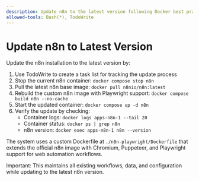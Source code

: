 ```yaml
---
description: Update n8n to the latest version following Docker best practices
allowed-tools: Bash(*), TodoWrite
---
```


# Update n8n to Latest Version

Update the n8n installation to the latest version by:

1. Use TodoWrite to create a task list for tracking the update process
2. Stop the current n8n container: `docker compose stop n8n`
3. Pull the latest n8n base image: `docker pull n8nio/n8n:latest`
4. Rebuild the custom n8n image with Playwright support: `docker compose build n8n --no-cache`
5. Start the updated container: `docker compose up -d n8n`
6. Verify the update by checking:
   - Container logs: `docker logs apps-n8n-1 --tail 20`
   - Container status: `docker ps | grep n8n`
   - n8n version: `docker exec apps-n8n-1 n8n --version`

The system uses a custom Dockerfile at `./n8n-playwright/Dockerfile` that extends the official n8n image with Chromium, Puppeteer, and Playwright support for web automation workflows.

Important: This maintains all existing workflows, data, and configuration while updating to the latest n8n version.